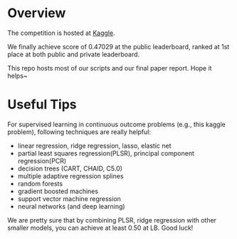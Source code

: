 # Overview

The competition is hosted at [Kaggle](https://www.kaggle.com/c/cs5785-fall18-final).

We finally achieve score of 0.47029 at the public leaderboard, ranked at 1st place at both public and private leaderboard. 

This repo hosts most of our scripts and our final paper report. Hope it helps~

# Useful Tips

For supervised learning in continuous outcome problems (e.g., this kaggle problem), following techniques are really helpful:

- linear regression, ridge regression, lasso, elastic net
- partial least squares regression(PLSR), principal component regression(PCR)
- decision trees (CART, CHAID, C5.0)
- multiple adaptive regression splines
- random forests
- gradient boosted machines
- support vector machine regression
- neural networks (and deep learning)

We are pretty sure that by combining PLSR, ridge regression with other smaller models, you can achieve at least 0.50 at LB. Good luck!
